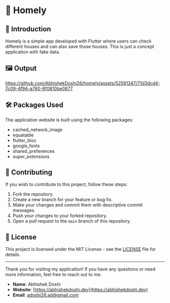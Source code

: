 # 🏡 Homely

## 🚀 Introduction

Homely is a simple app developed with Flutter where users can check different houses and can also save those houses. This is just a concept application with fake data.


## 🖼️ Output

https://github.com/AbhishekDoshi26/homely/assets/52591247/71d3dcd4-7c09-4f94-a760-8f0810be0877



## 🛠️ Packages Used

The application website is built using the following packages:

- cached_network_image
- equatable
- flutter_bloc
- google_fonts
- shared_preferences
- super_extensions
  

## 🤝 Contributing

If you wish to contribute to this project, follow these steps:

1. Fork the repository.
2. Create a new branch for your feature or bug fix.
3. Make your changes and commit them with descriptive commit messages.
4. Push your changes to your forked repository.
5. Open a pull request to the `main` branch of this repository.

## 📝 License

This project is licensed under the MIT License - see the [LICENSE](LICENSE) file for details.

---

Thank you for visiting my application! If you have any questions or need more information, feel free to reach out to me.

- **Name**: Abhishek Doshi
- **Website**: [https://abhishekdoshi.dev](https://abhishekdoshi.dev)
- **Email**: [adoshi26.ad@gmail.com](mailto:adoshi26.ad@gmail.com)

